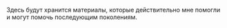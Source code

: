 Здесь будут хранится материалы, которые действительно мне помогли и могут помочь последующим поколениям.
